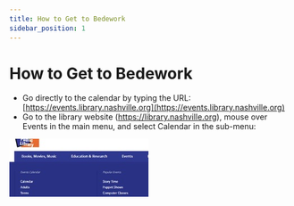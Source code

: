 ```yaml
---
title: How to Get to Bedework
sidebar_position: 1
---
```


# How to Get to Bedework
- Go directly to the calendar by typing the URL: [https://events.library.nashville.org](https://events.library.nashville.org)
- Go to the library website (https://library.nashville.org), mouse over Events in the main menu, and select Calendar in the sub-menu:

![mega-menu](../img/scrn-mega-menu-calendar.jpg "mega menu")
